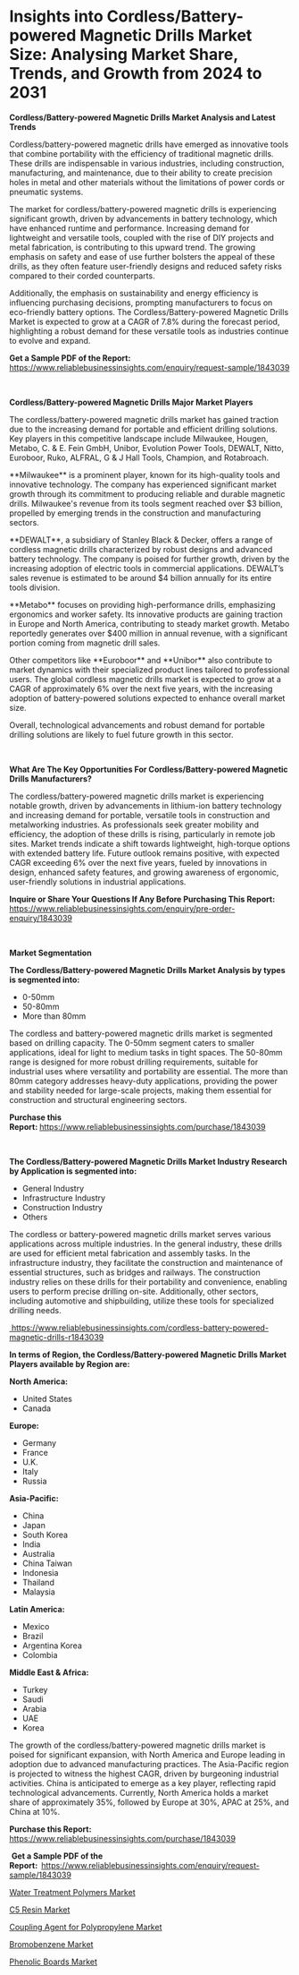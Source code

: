 <p><h1>Insights into Cordless/Battery-powered Magnetic Drills Market Size: Analysing Market Share, Trends, and Growth from 2024 to 2031</h1></p><p><strong>Cordless/Battery-powered Magnetic Drills Market Analysis and Latest Trends</strong></p>
<p><p>Cordless/battery-powered magnetic drills have emerged as innovative tools that combine portability with the efficiency of traditional magnetic drills. These drills are indispensable in various industries, including construction, manufacturing, and maintenance, due to their ability to create precision holes in metal and other materials without the limitations of power cords or pneumatic systems. </p><p>The market for cordless/battery-powered magnetic drills is experiencing significant growth, driven by advancements in battery technology, which have enhanced runtime and performance. Increasing demand for lightweight and versatile tools, coupled with the rise of DIY projects and metal fabrication, is contributing to this upward trend. The growing emphasis on safety and ease of use further bolsters the appeal of these drills, as they often feature user-friendly designs and reduced safety risks compared to their corded counterparts.</p><p>Additionally, the emphasis on sustainability and energy efficiency is influencing purchasing decisions, prompting manufacturers to focus on eco-friendly battery options. The Cordless/Battery-powered Magnetic Drills Market is expected to grow at a CAGR of 7.8% during the forecast period, highlighting a robust demand for these versatile tools as industries continue to evolve and expand.</p></p>
<p><strong>Get a Sample PDF of the Report:&nbsp;</strong> <a href="https://www.reliablebusinessinsights.com/enquiry/request-sample/1843039?utm_campaign=1563&utm_medium=2&utm_source=Github&utm_content=ia&utm_term=17102024&utm_id=cordlessbattery-powered-magnetic-drills">https://www.reliablebusinessinsights.com/enquiry/request-sample/1843039</a></p>
<p>&nbsp;</p>
<p><strong>Cordless/Battery-powered Magnetic Drills Major Market Players</strong></p>
<p><p>The cordless/battery-powered magnetic drills market has gained traction due to the increasing demand for portable and efficient drilling solutions. Key players in this competitive landscape include Milwaukee, Hougen, Metabo, C. & E. Fein GmbH, Unibor, Evolution Power Tools, DEWALT, Nitto, Euroboor, Ruko, ALFRAL, G & J Hall Tools, Champion, and Rotabroach.</p><p>**Milwaukee** is a prominent player, known for its high-quality tools and innovative technology. The company has experienced significant market growth through its commitment to producing reliable and durable magnetic drills. Milwaukee's revenue from its tools segment reached over $3 billion, propelled by emerging trends in the construction and manufacturing sectors.</p><p>**DEWALT**, a subsidiary of Stanley Black & Decker, offers a range of cordless magnetic drills characterized by robust designs and advanced battery technology. The company is poised for further growth, driven by the increasing adoption of electric tools in commercial applications. DEWALT’s sales revenue is estimated to be around $4 billion annually for its entire tools division.</p><p>**Metabo** focuses on providing high-performance drills, emphasizing ergonomics and worker safety. Its innovative products are gaining traction in Europe and North America, contributing to steady market growth. Metabo reportedly generates over $400 million in annual revenue, with a significant portion coming from magnetic drill sales.</p><p>Other competitors like **Euroboor** and **Unibor** also contribute to market dynamics with their specialized product lines tailored to professional users. The global cordless magnetic drills market is expected to grow at a CAGR of approximately 6% over the next five years, with the increasing adoption of battery-powered solutions expected to enhance overall market size. </p><p>Overall, technological advancements and robust demand for portable drilling solutions are likely to fuel future growth in this sector.</p></p>
<p>&nbsp;</p>
<p><strong>What Are The Key Opportunities For Cordless/Battery-powered Magnetic Drills Manufacturers?</strong></p>
<p><p>The cordless/battery-powered magnetic drills market is experiencing notable growth, driven by advancements in lithium-ion battery technology and increasing demand for portable, versatile tools in construction and metalworking industries. As professionals seek greater mobility and efficiency, the adoption of these drills is rising, particularly in remote job sites. Market trends indicate a shift towards lightweight, high-torque options with extended battery life. Future outlook remains positive, with expected CAGR exceeding 6% over the next five years, fueled by innovations in design, enhanced safety features, and growing awareness of ergonomic, user-friendly solutions in industrial applications.</p></p>
<p><strong>Inquire or Share Your Questions If Any Before Purchasing This Report:</strong> <a href="https://www.reliablebusinessinsights.com/enquiry/pre-order-enquiry/1843039?utm_campaign=1563&utm_medium=2&utm_source=Github&utm_content=ia&utm_term=17102024&utm_id=cordlessbattery-powered-magnetic-drills">https://www.reliablebusinessinsights.com/enquiry/pre-order-enquiry/1843039</a></p>
<p>&nbsp;</p>
<p><strong>Market Segmentation</strong></p>
<p><strong>The Cordless/Battery-powered Magnetic Drills Market Analysis by types is segmented into:</strong></p>
<p><ul><li>0-50mm</li><li>50-80mm</li><li>More than 80mm</li></ul></p>
<p><p>The cordless and battery-powered magnetic drills market is segmented based on drilling capacity. The 0-50mm segment caters to smaller applications, ideal for light to medium tasks in tight spaces. The 50-80mm range is designed for more robust drilling requirements, suitable for industrial uses where versatility and portability are essential. The more than 80mm category addresses heavy-duty applications, providing the power and stability needed for large-scale projects, making them essential for construction and structural engineering sectors.</p></p>
<p><strong>Purchase this Report:&nbsp;</strong><a href="https://www.reliablebusinessinsights.com/purchase/1843039?utm_campaign=1563&utm_medium=2&utm_source=Github&utm_content=ia&utm_term=17102024&utm_id=cordlessbattery-powered-magnetic-drills">https://www.reliablebusinessinsights.com/purchase/1843039</a></p>
<p>&nbsp;</p>
<p><strong>The Cordless/Battery-powered Magnetic Drills Market Industry Research by Application is segmented into:</strong></p>
<p><ul><li>General Industry</li><li>Infrastructure Industry</li><li>Construction Industry</li><li>Others</li></ul></p>
<p><p>The cordless or battery-powered magnetic drills market serves various applications across multiple industries. In the general industry, these drills are used for efficient metal fabrication and assembly tasks. In the infrastructure industry, they facilitate the construction and maintenance of essential structures, such as bridges and railways. The construction industry relies on these drills for their portability and convenience, enabling users to perform precise drilling on-site. Additionally, other sectors, including automotive and shipbuilding, utilize these tools for specialized drilling needs.</p></p>
<p><a href="https://www.reliablebusinessinsights.com/cordless-battery-powered-magnetic-drills-r1843039?utm_campaign=1563&utm_medium=2&utm_source=Github&utm_content=ia&utm_term=17102024&utm_id=cordlessbattery-powered-magnetic-drills">&nbsp;https://www.reliablebusinessinsights.com/cordless-battery-powered-magnetic-drills-r1843039</a></p>
<p><strong>In terms of Region, the Cordless/Battery-powered Magnetic Drills Market Players available by Region are:</strong></p>
<p>
    <p> <strong> North America: </strong>
        <ul>
            <li>United States</li>
            <li>Canada</li>
        </ul>
        </p> 
    <p> <strong> Europe: </strong>
        <ul>
            <li>Germany</li>
            <li>France</li>
            <li>U.K.</li>
            <li>Italy</li>
            <li>Russia</li>
        </ul>
        </p> 
    <p> <strong> Asia-Pacific: </strong>
        <ul>
            <li>China</li>
            <li>Japan</li>
            <li>South Korea</li>
            <li>India</li>
            <li>Australia</li>
            <li>China Taiwan</li>
            <li>Indonesia</li>
            <li>Thailand</li>
            <li>Malaysia</li>
        </ul>
        </p> 
    <p> <strong> Latin America: </strong>
        <ul>
            <li>Mexico</li>
            <li>Brazil</li>
            <li>Argentina Korea</li>
            <li>Colombia</li>
        </ul>
        </p> 
    <p> <strong> Middle East & Africa: </strong>
        <ul>
            <li>Turkey</li>
            <li>Saudi</li>
            <li>Arabia</li>
            <li>UAE</li>
            <li>Korea</li>
        </ul>
    </p>
    </p>
<p><p>The growth of the cordless/battery-powered magnetic drills market is poised for significant expansion, with North America and Europe leading in adoption due to advanced manufacturing practices. The Asia-Pacific region is projected to witness the highest CAGR, driven by burgeoning industrial activities. China is anticipated to emerge as a key player, reflecting rapid technological advancements. Currently, North America holds a market share of approximately 35%, followed by Europe at 30%, APAC at 25%, and China at 10%.</p></p>
<p><strong>Purchase this Report: </strong><a href="https://www.reliablebusinessinsights.com/purchase/1843039?utm_campaign=1563&utm_medium=2&utm_source=Github&utm_content=ia&utm_term=17102024&utm_id=cordlessbattery-powered-magnetic-drills">https://www.reliablebusinessinsights.com/purchase/1843039</a></p>
<p>&nbsp;<strong>Get a Sample PDF of the Report:&nbsp;&nbsp;</strong><a href="https://www.reliablebusinessinsights.com/enquiry/request-sample/1843039?utm_campaign=1563&utm_medium=2&utm_source=Github&utm_content=ia&utm_term=17102024&utm_id=cordlessbattery-powered-magnetic-drills">https://www.reliablebusinessinsights.com/enquiry/request-sample/1843039</a></p>
<p><strong></strong></p>
<p><p><a href="https://www.linkedin.com/pulse/water-treatment-polymers-mosaic-piecing-together-global-zu30e?utm_campaign=1563&utm_medium=2&utm_source=Github&utm_content=ia&utm_term=17102024&utm_id=cordlessbattery-powered-magnetic-drills">Water Treatment Polymers Market</a></p><p><a href="https://www.linkedin.com/pulse/c5-resin-market-industry-landscape-growth-trajectories-hatee?utm_campaign=1563&utm_medium=2&utm_source=Github&utm_content=ia&utm_term=17102024&utm_id=cordlessbattery-powered-magnetic-drills">C5 Resin Market</a></p><p><a href="https://www.linkedin.com/pulse/emerging-coupling-agent-polypropylene-market-opportunities-nzbie?utm_campaign=1563&utm_medium=2&utm_source=Github&utm_content=ia&utm_term=17102024&utm_id=cordlessbattery-powered-magnetic-drills">Coupling Agent for Polypropylene Market</a></p><p><a href="https://www.linkedin.com/pulse/bromobenzene-market-innovations-trends-comprehensive-study-8amce?utm_campaign=1563&utm_medium=2&utm_source=Github&utm_content=ia&utm_term=17102024&utm_id=cordlessbattery-powered-magnetic-drills">Bromobenzene Market</a></p><p><a href="https://www.linkedin.com/pulse/pioneering-growth-analyzing-global-phenolic-boards-market-cdthe?utm_campaign=1563&utm_medium=2&utm_source=Github&utm_content=ia&utm_term=17102024&utm_id=cordlessbattery-powered-magnetic-drills">Phenolic Boards Market</a></p></p>